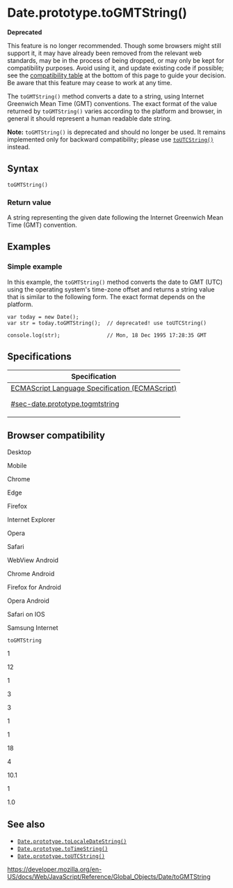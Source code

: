 # Date.prototype.toGMTString()

**Deprecated**

This feature is no longer recommended. Though some browsers might still support it, it may have already been removed from the relevant web standards, may be in the process of being dropped, or may only be kept for compatibility purposes. Avoid using it, and update existing code if possible; see the [compatibility table](#browser_compatibility) at the bottom of this page to guide your decision. Be aware that this feature may cease to work at any time.

The `toGMTString()` method converts a date to a string, using Internet Greenwich Mean Time (GMT) conventions. The exact format of the value returned by `toGMTString()` varies according to the platform and browser, in general it should represent a human readable date string.

**Note:** `toGMTString()` is deprecated and should no longer be used. It remains implemented only for backward compatibility; please use [`toUTCString()`](toutcstring) instead.

## Syntax

    toGMTString()

### Return value

A string representing the given date following the Internet Greenwich Mean Time (GMT) convention.

## Examples

### Simple example

In this example, the `toGMTString()` method converts the date to GMT (UTC) using the operating system's time-zone offset and returns a string value that is similar to the following form. The exact format depends on the platform.

    var today = new Date();
    var str = today.toGMTString();  // deprecated! use toUTCString()

    console.log(str);               // Mon, 18 Dec 1995 17:28:35 GMT

## Specifications

<table><thead><tr class="header"><th>Specification</th></tr></thead><tbody><tr class="odd"><td><a href="https://tc39.es/ecma262/#sec-date.prototype.togmtstring">ECMAScript Language Specification (ECMAScript) 
<br/>

<span class="small">#sec-date.prototype.togmtstring</span></a></td></tr></tbody></table>

## Browser compatibility

Desktop

Mobile

Chrome

Edge

Firefox

Internet Explorer

Opera

Safari

WebView Android

Chrome Android

Firefox for Android

Opera Android

Safari on IOS

Samsung Internet

`toGMTString`

1

12

1

3

3

1

1

18

4

10.1

1

1.0

## See also

-   [`Date.prototype.toLocaleDateString()`](tolocaledatestring)
-   [`Date.prototype.toTimeString()`](totimestring)
-   [`Date.prototype.toUTCString()`](toutcstring)

<a href="https://developer.mozilla.org/en-US/docs/Web/JavaScript/Reference/Global_Objects/Date/toGMTString" class="_attribution-link">https://developer.mozilla.org/en-US/docs/Web/JavaScript/Reference/Global_Objects/Date/toGMTString</a>
